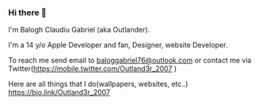 ### Hi there 👋

I'm Balogh Claudiu Gabriel (aka Outlander).

I'm a 14 y/o Apple Developer and fan, Designer, website Developer.

To reach me send email to baloggabriel76@outlook.com  or contact me via Twitter(https://mobile.twitter.com/Outland3r_2007
)

Here are all things that I do(wallpapers, websites, etc..) https://bio.link/Outland3r_2007
